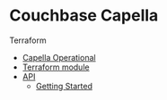 # Couchbase Capella

Terraform
  - [Capella Operational](https://docs.couchbase.com/cloud/terraform/index.html)
  - [Terraform module](https://registry.terraform.io/providers/couchbasecloud/couchbase-capella/latest/docs)
- [API](https://docs.couchbase.com/cloud/management-api-reference/index.html)
  - [Getting Started](https://docs.couchbase.com/cloud/management-api-guide/management-api-use.html)
